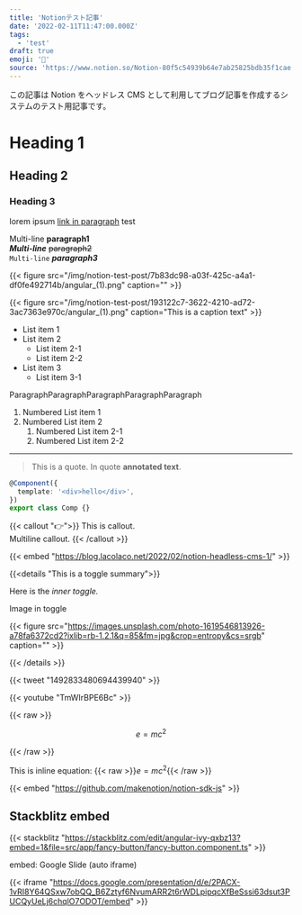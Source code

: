 ```yaml
---
title: 'Notionテスト記事'
date: '2022-02-11T11:47:00.000Z'
tags:
  - 'test'
draft: true
emoji: '📝'
source: 'https://www.notion.so/Notion-80f5c54939b64e7ab25825bdb35f1cae'
---
```


この記事は Notion をヘッドレス CMS として利用してブログ記事を作成するシステムのテスト用記事です。

# Heading 1

## Heading 2

### Heading 3

lorem ipsum [link in paragraph](https://www.google.com) test

Multi-line **paragraph1**  
**_Multi-line_** ~~paragraph2~~  
`Multi-line` _**paragraph3**_

{{< figure src="/img/notion-test-post/7b83dc98-a03f-425c-a4a1-df0fe492714b/angular_(1).png" caption="" >}}

{{< figure src="/img/notion-test-post/193122c7-3622-4210-ad72-3ac7363e970c/angular_(1).png" caption="This is a caption text" >}}

- List item 1
- List item 2
  - List item 2-1
  - List item 2-2
- List item 3
  - List item 3-1

ParagraphParagraphParagraphParagraphParagraph

1. Numbered List item 1
1. Numbered List item 2
   1. Numbered List item 2-1
   1. Numbered List item 2-2

---

> This is a quote. In quote **annotated text**.

```typescript
@Component({
  template: '<div>hello</div>',
})
export class Comp {}
```

{{< callout "👉">}}
This is callout.  
Multiline callout.
{{< /callout >}}

{{< embed "https://blog.lacolaco.net/2022/02/notion-headless-cms-1/" >}}

{{<details "This is a toggle summary">}}

Here is the _inner toggle._

Image in toggle

{{< figure src="https://images.unsplash.com/photo-1619546813926-a78fa6372cd2?ixlib=rb-1.2.1&q=85&fm=jpg&crop=entropy&cs=srgb" caption="" >}}

{{< /details >}}

{{< tweet "1492833480694439940" >}}

{{< youtube "TmWIrBPE6Bc" >}}

{{< raw >}}

$$
e=mc^2
$$

{{< /raw >}}

This is inline equation: {{< raw >}}$e=mc^2${{< /raw >}}

<pre hidden data-blocktype="table_of_contents">
{
  "object": "block",
  "id": "c3906a6f-cd9c-4985-934a-c55aa0420747",
  "parent": {
    "type": "page_id",
    "page_id": "80f5c549-39b6-4e7a-b258-25bdb35f1cae"
  },
  "created_time": "2022-02-13T16:08:00.000Z",
  "last_edited_time": "2022-02-13T16:08:00.000Z",
  "created_by": {
    "object": "user",
    "id": "f4f222d4-d508-405d-ba6c-da82ee26ee54"
  },
  "last_edited_by": {
    "object": "user",
    "id": "f4f222d4-d508-405d-ba6c-da82ee26ee54"
  },
  "has_children": false,
  "archived": false,
  "type": "table_of_contents",
  "table_of_contents": {
    "color": "gray"
  }
}
</pre>

<pre hidden data-blocktype="table">
{
  "object": "block",
  "id": "5b6d8f1d-26f2-4754-8cb3-a66aa3b95544",
  "parent": {
    "type": "page_id",
    "page_id": "80f5c549-39b6-4e7a-b258-25bdb35f1cae"
  },
  "created_time": "2022-02-13T16:11:00.000Z",
  "last_edited_time": "2022-02-13T16:11:00.000Z",
  "created_by": {
    "object": "user",
    "id": "f4f222d4-d508-405d-ba6c-da82ee26ee54"
  },
  "last_edited_by": {
    "object": "user",
    "id": "f4f222d4-d508-405d-ba6c-da82ee26ee54"
  },
  "has_children": true,
  "archived": false,
  "type": "table",
  "table": {
    "table_width": 2,
    "has_column_header": false,
    "has_row_header": false
  },
  "children": [
    {
      "object": "block",
      "id": "b65cbedb-317e-48d5-bcdb-03551b833885",
      "parent": {
        "type": "block_id",
        "block_id": "5b6d8f1d-26f2-4754-8cb3-a66aa3b95544"
      },
      "created_time": "2022-02-13T16:11:00.000Z",
      "last_edited_time": "2022-02-13T16:11:00.000Z",
      "created_by": {
        "object": "user",
        "id": "f4f222d4-d508-405d-ba6c-da82ee26ee54"
      },
      "last_edited_by": {
        "object": "user",
        "id": "f4f222d4-d508-405d-ba6c-da82ee26ee54"
      },
      "has_children": false,
      "archived": false,
      "type": "table_row",
      "table_row": {
        "cells": [
          [
            {
              "type": "text",
              "text": {
                "content": "0,0",
                "link": null
              },
              "annotations": {
                "bold": false,
                "italic": false,
                "strikethrough": false,
                "underline": false,
                "code": false,
                "color": "default"
              },
              "plain_text": "0,0",
              "href": null
            }
          ],
          [
            {
              "type": "text",
              "text": {
                "content": "0,1",
                "link": null
              },
              "annotations": {
                "bold": false,
                "italic": false,
                "strikethrough": false,
                "underline": false,
                "code": false,
                "color": "default"
              },
              "plain_text": "0,1",
              "href": null
            }
          ]
        ]
      }
    },
    {
      "object": "block",
      "id": "58ae5509-56c5-4615-9c94-d1ff86d31337",
      "parent": {
        "type": "block_id",
        "block_id": "5b6d8f1d-26f2-4754-8cb3-a66aa3b95544"
      },
      "created_time": "2022-02-13T16:11:00.000Z",
      "last_edited_time": "2022-02-13T16:11:00.000Z",
      "created_by": {
        "object": "user",
        "id": "f4f222d4-d508-405d-ba6c-da82ee26ee54"
      },
      "last_edited_by": {
        "object": "user",
        "id": "f4f222d4-d508-405d-ba6c-da82ee26ee54"
      },
      "has_children": false,
      "archived": false,
      "type": "table_row",
      "table_row": {
        "cells": [
          [
            {
              "type": "text",
              "text": {
                "content": "1,0",
                "link": null
              },
              "annotations": {
                "bold": false,
                "italic": false,
                "strikethrough": false,
                "underline": false,
                "code": false,
                "color": "default"
              },
              "plain_text": "1,0",
              "href": null
            }
          ],
          [
            {
              "type": "text",
              "text": {
                "content": "1,1",
                "link": null
              },
              "annotations": {
                "bold": false,
                "italic": false,
                "strikethrough": false,
                "underline": false,
                "code": false,
                "color": "default"
              },
              "plain_text": "1,1",
              "href": null
            }
          ]
        ]
      }
    },
    {
      "object": "block",
      "id": "30464eb2-6360-410f-9b84-8e21d0f43237",
      "parent": {
        "type": "block_id",
        "block_id": "5b6d8f1d-26f2-4754-8cb3-a66aa3b95544"
      },
      "created_time": "2022-02-13T16:11:00.000Z",
      "last_edited_time": "2022-02-14T00:03:00.000Z",
      "created_by": {
        "object": "user",
        "id": "f4f222d4-d508-405d-ba6c-da82ee26ee54"
      },
      "last_edited_by": {
        "object": "user",
        "id": "f4f222d4-d508-405d-ba6c-da82ee26ee54"
      },
      "has_children": false,
      "archived": false,
      "type": "table_row",
      "table_row": {
        "cells": [
          [
            {
              "type": "text",
              "text": {
                "content": "2,0",
                "link": null
              },
              "annotations": {
                "bold": false,
                "italic": false,
                "strikethrough": false,
                "underline": false,
                "code": false,
                "color": "default"
              },
              "plain_text": "2,0",
              "href": null
            }
          ],
          [
            {
              "type": "text",
              "text": {
                "content": "2,1",
                "link": null
              },
              "annotations": {
                "bold": false,
                "italic": false,
                "strikethrough": false,
                "underline": false,
                "code": false,
                "color": "default"
              },
              "plain_text": "2,1",
              "href": null
            }
          ]
        ]
      }
    }
  ]
}
</pre>

{{< embed "https://github.com/makenotion/notion-sdk-js" >}}

## Stackblitz embed

{{< stackblitz "https://stackblitz.com/edit/angular-ivy-qxbz13?embed=1&file=src/app/fancy-button/fancy-button.component.ts" >}}

embed: Google Slide (auto iframe)

{{< iframe "https://docs.google.com/presentation/d/e/2PACX-1vRI8Y64QSxw7obQQ_B6Zztyf6NvumARR2t6rWDLpipqcXfBeSssi63dsut3PUCQyUeLj6chqlO7ODOT/embed" >}}
